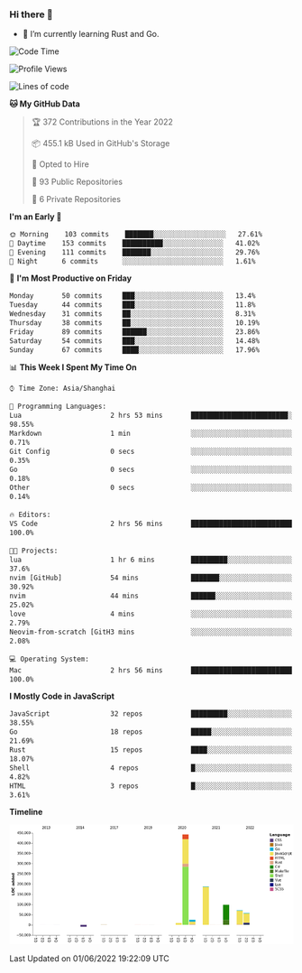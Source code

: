 ### Hi there 👋

- 🌱 I’m currently learning Rust and Go.

<!--START_SECTION:waka-->
![Code Time](http://img.shields.io/badge/Code%20Time-389%20hrs%2019%20mins-blue)

![Profile Views](http://img.shields.io/badge/Profile%20Views-1-blue)

![Lines of code](https://img.shields.io/badge/From%20Hello%20World%20I%27ve%20Written-888%20Thousand%20lines%20of%20code-blue)

**🐱 My GitHub Data** 

> 🏆 372 Contributions in the Year 2022
 > 
> 📦 455.1 kB Used in GitHub's Storage 
 > 
> 💼 Opted to Hire
 > 
> 📜 93 Public Repositories 
 > 
> 🔑 6 Private Repositories  
 > 
**I'm an Early 🐤** 

```text
🌞 Morning    103 commits    ███████░░░░░░░░░░░░░░░░░░   27.61% 
🌆 Daytime    153 commits    ██████████░░░░░░░░░░░░░░░   41.02% 
🌃 Evening    111 commits    ███████░░░░░░░░░░░░░░░░░░   29.76% 
🌙 Night      6 commits      ░░░░░░░░░░░░░░░░░░░░░░░░░   1.61%

```
📅 **I'm Most Productive on Friday** 

```text
Monday       50 commits     ███░░░░░░░░░░░░░░░░░░░░░░   13.4% 
Tuesday      44 commits     ███░░░░░░░░░░░░░░░░░░░░░░   11.8% 
Wednesday    31 commits     ██░░░░░░░░░░░░░░░░░░░░░░░   8.31% 
Thursday     38 commits     ██░░░░░░░░░░░░░░░░░░░░░░░   10.19% 
Friday       89 commits     ██████░░░░░░░░░░░░░░░░░░░   23.86% 
Saturday     54 commits     ███░░░░░░░░░░░░░░░░░░░░░░   14.48% 
Sunday       67 commits     ████░░░░░░░░░░░░░░░░░░░░░   17.96%

```


📊 **This Week I Spent My Time On** 

```text
⌚︎ Time Zone: Asia/Shanghai

💬 Programming Languages: 
Lua                      2 hrs 53 mins       ████████████████████████░   98.55% 
Markdown                 1 min               ░░░░░░░░░░░░░░░░░░░░░░░░░   0.71% 
Git Config               0 secs              ░░░░░░░░░░░░░░░░░░░░░░░░░   0.35% 
Go                       0 secs              ░░░░░░░░░░░░░░░░░░░░░░░░░   0.18% 
Other                    0 secs              ░░░░░░░░░░░░░░░░░░░░░░░░░   0.14%

🔥 Editors: 
VS Code                  2 hrs 56 mins       █████████████████████████   100.0%

🐱‍💻 Projects: 
lua                      1 hr 6 mins         █████████░░░░░░░░░░░░░░░░   37.6% 
nvim [GitHub]            54 mins             ███████░░░░░░░░░░░░░░░░░░   30.92% 
nvim                     44 mins             ██████░░░░░░░░░░░░░░░░░░░   25.02% 
love                     4 mins              ░░░░░░░░░░░░░░░░░░░░░░░░░   2.79% 
Neovim-from-scratch [GitH3 mins              ░░░░░░░░░░░░░░░░░░░░░░░░░   2.08%

💻 Operating System: 
Mac                      2 hrs 56 mins       █████████████████████████   100.0%

```

**I Mostly Code in JavaScript** 

```text
JavaScript               32 repos            █████████░░░░░░░░░░░░░░░░   38.55% 
Go                       18 repos            █████░░░░░░░░░░░░░░░░░░░░   21.69% 
Rust                     15 repos            ████░░░░░░░░░░░░░░░░░░░░░   18.07% 
Shell                    4 repos             █░░░░░░░░░░░░░░░░░░░░░░░░   4.82% 
HTML                     3 repos             █░░░░░░░░░░░░░░░░░░░░░░░░   3.61%

```


**Timeline**

![Chart not found](https://raw.githubusercontent.com/elton/elton/main/charts/bar_graph.png) 


 Last Updated on 01/06/2022 19:22:09 UTC
<!--END_SECTION:waka-->

<!--
**elton/elton** is a ✨ _special_ ✨ repository because its `README.md` (this file) appears on your GitHub profile.

Here are some ideas to get you started:

- 🔭 I’m currently working on ...
- 🌱 I’m currently learning ...
- 👯 I’m looking to collaborate on ...
- 🤔 I’m looking for help with ...
- 💬 Ask me about ...
- 📫 How to reach me: ...
- 😄 Pronouns: ...
- ⚡ Fun fact: ...
-->
